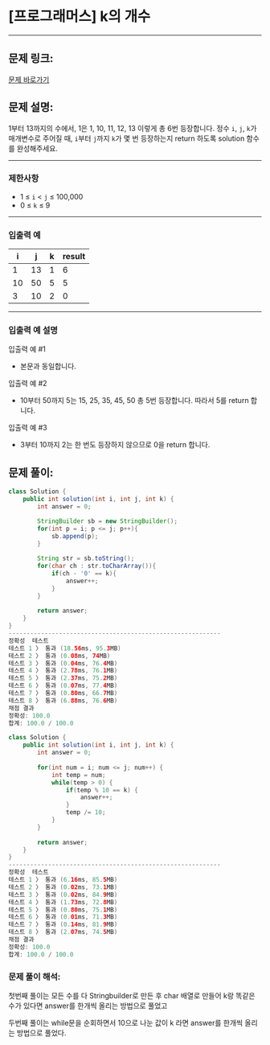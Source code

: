 # [프로그래머스] k의 개수

---

## 문제 링크:

[문제 바로가기](https://school.programmers.co.kr/learn/courses/30/lessons/120887)

## 문제 설명:

1부터 13까지의 수에서, 1은 1, 10, 11, 12, 13 이렇게 총 6번 등장합니다. 정수 `i`, `j`, `k`가 매개변수로 주어질 때, `i`부터 `j`까지 `k`가 몇 번 등장하는지 return 하도록 solution 함수를 완성해주세요.

---

### 제한사항

- 1 ≤ `i` < `j` ≤ 100,000
- 0 ≤ `k` ≤ 9

---

### 입출력 예

| i | j | k | result |
| --- | --- | --- | --- |
| 1 | 13 | 1 | 6 |
| 10 | 50 | 5 | 5 |
| 3 | 10 | 2 | 0 |

---

### 입출력 예 설명

입출력 예 #1

- 본문과 동일합니다.

입출력 예 #2

- 10부터 50까지 5는 15, 25, 35, 45, 50 총 5번 등장합니다. 따라서 5를 return 합니다.

입출력 예 #3

- 3부터 10까지 2는 한 번도 등장하지 않으므로 0을 return 합니다.

## 문제 풀이:

```java
class Solution {
    public int solution(int i, int j, int k) {
        int answer = 0;

        StringBuilder sb = new StringBuilder();
        for(int p = i; p <= j; p++){
            sb.append(p);
        }
        
        String str = sb.toString();
        for(char ch : str.toCharArray()){
            if(ch - '0' == k){
                answer++;
            }
        }
        
        return answer;
    }
}
-----------------------------------------------------------
정확성  테스트
테스트 1 〉	통과 (18.56ms, 95.3MB)
테스트 2 〉	통과 (0.08ms, 74MB)
테스트 3 〉	통과 (0.04ms, 76.4MB)
테스트 4 〉	통과 (2.78ms, 76.1MB)
테스트 5 〉	통과 (2.37ms, 75.2MB)
테스트 6 〉	통과 (0.07ms, 77.4MB)
테스트 7 〉	통과 (0.80ms, 66.7MB)
테스트 8 〉	통과 (6.88ms, 76.6MB)
채점 결과
정확성: 100.0
합계: 100.0 / 100.0
```

```java
class Solution {
    public int solution(int i, int j, int k) {
        int answer = 0;
        
        for(int num = i; num <= j; num++) {
            int temp = num;
            while(temp > 0) {
                if(temp % 10 == k) {
                    answer++;
                }
                temp /= 10;
            }
        }
        
        return answer;
    }
}
-----------------------------------------------------------
정확성  테스트
테스트 1 〉	통과 (6.16ms, 85.5MB)
테스트 2 〉	통과 (0.02ms, 73.1MB)
테스트 3 〉	통과 (0.02ms, 84.9MB)
테스트 4 〉	통과 (1.73ms, 72.8MB)
테스트 5 〉	통과 (0.80ms, 75.1MB)
테스트 6 〉	통과 (0.01ms, 71.3MB)
테스트 7 〉	통과 (0.14ms, 81.9MB)
테스트 8 〉	통과 (2.07ms, 74.5MB)
채점 결과
정확성: 100.0
합계: 100.0 / 100.0
```

### **문제 풀이 해석:**

첫번째 풀이는 모든 수를 다 Stringbuilder로 만든 후 char 배열로 만들어 k랑 똑같은 수가 있다면 answer를 한개씩 올리는 방법으로 풀었고

두번째 풀이는 while문을 순회하면서 10으로 나눈 값이 k 라면 answer를 한개씩 올리는 방법으로 풀었다.